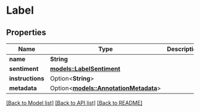# Label

## Properties

Name | Type | Description | Notes
------------ | ------------- | ------------- | -------------
**name** | **String** |  | 
**sentiment** | [**models::LabelSentiment**](LabelSentiment.md) |  | 
**instructions** | Option<**String**> |  | [optional]
**metadata** | Option<[**models::AnnotationMetadata**](AnnotationMetadata.md)> |  | [optional]

[[Back to Model list]](../README.md#documentation-for-models) [[Back to API list]](../README.md#documentation-for-api-endpoints) [[Back to README]](../README.md)


